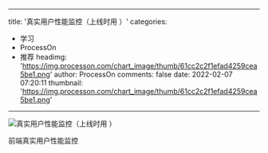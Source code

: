 
---
title: '真实用户性能监控（上线时用 ）'
categories: 
 - 学习
 - ProcessOn
 - 推荐
headimg: 'https://img.processon.com/chart_image/thumb/61cc2c2f1efad4259cea5be1.png'
author: ProcessOn
comments: false
date: 2022-02-07 07:20:11
thumbnail: 'https://img.processon.com/chart_image/thumb/61cc2c2f1efad4259cea5be1.png'
---

<div>   
<img class="thumb" alt="真实用户性能监控（上线时用 ）" src="https://img.processon.com/chart_image/thumb/61cc2c2f1efad4259cea5be1.png" referrerpolicy="no-referrer">
<p>前端真实用户性能监控</p>  
</div>
            